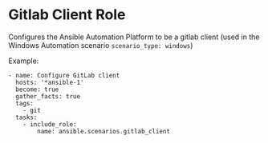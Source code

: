 # Gitlab Client Role

Configures the Ansible Automation Platform to be a gitlab client (used in the Windows Automation scenario `scenario_type: windows`)

Example:

```
- name: Configure GitLab client
  hosts: '*ansible-1'
  become: true
  gather_facts: true
  tags:
    - git
  tasks:
    - include_role:
        name: ansible.scenarios.gitlab_client
```
